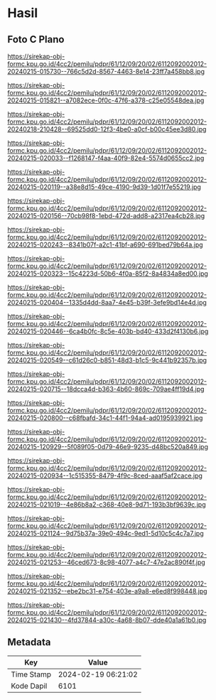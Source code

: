 # Hasil

## Foto C Plano

https://sirekap-obj-formc.kpu.go.id/4cc2/pemilu/pdpr/61/12/09/20/02/6112092002012-20240215-015730--766c5d2d-8567-4463-8e14-23ff7a458bb8.jpg

https://sirekap-obj-formc.kpu.go.id/4cc2/pemilu/pdpr/61/12/09/20/02/6112092002012-20240215-015821--a7082ece-0f0c-47f6-a378-c25e05548dea.jpg

https://sirekap-obj-formc.kpu.go.id/4cc2/pemilu/pdpr/61/12/09/20/02/6112092002012-20240218-210428--69525dd0-12f3-4be0-a0cf-b00c45ee3d80.jpg

https://sirekap-obj-formc.kpu.go.id/4cc2/pemilu/pdpr/61/12/09/20/02/6112092002012-20240215-020033--f1268147-f4aa-40f9-82e4-5574d0655cc2.jpg

https://sirekap-obj-formc.kpu.go.id/4cc2/pemilu/pdpr/61/12/09/20/02/6112092002012-20240215-020119--a38e8d15-49ce-4190-9d39-1d01f7e55219.jpg

https://sirekap-obj-formc.kpu.go.id/4cc2/pemilu/pdpr/61/12/09/20/02/6112092002012-20240215-020156--70cb98f8-1ebd-472d-add8-a2317ea4cb28.jpg

https://sirekap-obj-formc.kpu.go.id/4cc2/pemilu/pdpr/61/12/09/20/02/6112092002012-20240215-020243--8341b07f-a2c1-41bf-a690-691bed79b64a.jpg

https://sirekap-obj-formc.kpu.go.id/4cc2/pemilu/pdpr/61/12/09/20/02/6112092002012-20240215-020323--15c4223d-50b6-4f0a-85f2-8a4834a8ed00.jpg

https://sirekap-obj-formc.kpu.go.id/4cc2/pemilu/pdpr/61/12/09/20/02/6112092002012-20240215-020404--1335d4dd-8aa7-4e45-b39f-3efe9bd14e4d.jpg

https://sirekap-obj-formc.kpu.go.id/4cc2/pemilu/pdpr/61/12/09/20/02/6112092002012-20240215-020446--6ca4b0fc-8c5e-403b-bd40-433d2f4130b6.jpg

https://sirekap-obj-formc.kpu.go.id/4cc2/pemilu/pdpr/61/12/09/20/02/6112092002012-20240215-020549--c61d26c0-b851-48d3-b1c5-9c441b92357b.jpg

https://sirekap-obj-formc.kpu.go.id/4cc2/pemilu/pdpr/61/12/09/20/02/6112092002012-20240215-020715--18dcca4d-b363-4b60-869c-709ae4ff19d4.jpg

https://sirekap-obj-formc.kpu.go.id/4cc2/pemilu/pdpr/61/12/09/20/02/6112092002012-20240215-020800--c68fbafd-34c1-44f1-94a4-ad0195939921.jpg

https://sirekap-obj-formc.kpu.go.id/4cc2/pemilu/pdpr/61/12/09/20/02/6112092002012-20240215-120929--5f089f05-0d79-46e9-9235-d48bc520a849.jpg

https://sirekap-obj-formc.kpu.go.id/4cc2/pemilu/pdpr/61/12/09/20/02/6112092002012-20240215-020934--1c515355-8479-4f9c-8ced-aaaf5af2cace.jpg

https://sirekap-obj-formc.kpu.go.id/4cc2/pemilu/pdpr/61/12/09/20/02/6112092002012-20240215-021019--4e86b8a2-c368-40e8-9d71-193b3bf9639c.jpg

https://sirekap-obj-formc.kpu.go.id/4cc2/pemilu/pdpr/61/12/09/20/02/6112092002012-20240215-021124--9d75b37a-39e0-494c-9ed1-5d10c5c4c7a7.jpg

https://sirekap-obj-formc.kpu.go.id/4cc2/pemilu/pdpr/61/12/09/20/02/6112092002012-20240215-021253--46ced673-8c98-4077-a4c7-47e2ac890f4f.jpg

https://sirekap-obj-formc.kpu.go.id/4cc2/pemilu/pdpr/61/12/09/20/02/6112092002012-20240215-021352--ebe2bc31-e754-403e-a9a8-e6ed8f998448.jpg

https://sirekap-obj-formc.kpu.go.id/4cc2/pemilu/pdpr/61/12/09/20/02/6112092002012-20240215-021430--4fd37844-a30c-4a68-8b07-dde40a1a61b0.jpg


## Metadata

| Key        | Value               |
| ---------- | ------------------- |
| Time Stamp | 2024-02-19 06:21:02 |
| Kode Dapil | 6101                |



